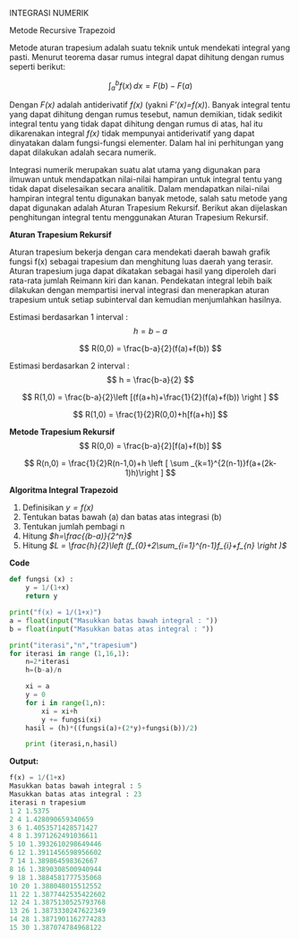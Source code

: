 INTEGRASI NUMERIK

Metode Recursive Trapezoid

Metode aturan trapesium adalah suatu teknik untuk mendekati integral yang pasti. Menurut teorema dasar rumus integral dapat dihitung dengan rumus seperti berikut:


$$
{\displaystyle \int _{a}^{b}f(x)\,dx=F(b)-F(a)}
$$


Dengan *F(x)* adalah antiderivatif *f(x)* (yakni *F’(x)=f(x)*).  Banyak integral tentu yang dapat dihitung dengan rumus tesebut, namun  demikian, tidak sedikit integral tentu yang tidak dapat dihitung dengan  rumus di atas, hal itu dikarenakan integral *f(x)* tidak mempunyai  antiderivatif yang dapat dinyatakan dalam fungsi-fungsi elementer. Dalam  hal ini perhitungan yang dapat dilakukan adalah secara numerik. 

Integrasi numerik merupakan suatu alat utama yang digunakan para ilmuwan untuk mendapatkan nilai-nilai hampiran untuk integral tentu yang tidak  dapat diselesaikan secara analitik. Dalam mendapatkan nilai-nilai  hampiran integral tentu digunakan banyak metode, salah satu metode yang  dapat digunakan adalah Aturan Trapesium Rekursif. Berikut akan  dijelaskan penghitungan integral tentu menggunakan Aturan Trapesium  Rekursif. 

**Aturan Trapesium Rekursif**

Aturan trapesium bekerja dengan cara mendekati daerah bawah grafik fungsi f(x) sebagai trapesium dan menghitung luas daerah yang terasir. Aturan trapesium juga dapat dikatakan sebagai hasil yang diperoleh dari rata-rata jumlah Reimann kiri dan kanan. Pendekatan integral lebih baik dilakukan dengan mempartisi inerval integrasi dan menerapkan aturan trapesium untuk setiap subinterval dan kemudian menjumlahkan hasilnya.

Estimasi berdasarkan 1 interval :
$$
h=b-a
$$

$$
R(0,0) = \frac{b-a}{2}(f(a)+f(b))
$$

Estimasi berdasarkan 2 interval :
$$
h = \frac{b-a}{2}
$$

$$
R(1,0) = \frac{b-a}{2}\left [(f(a+h)+\frac{1}{2}(f(a)+f(b)) \right ]
$$

$$
R(1,0) = \frac{1}{2}R(0,0)+h[f(a+h)]
$$



**Metode Trapesium Rekursif**
$$
R(0,0) = \frac{b-a}{2}[f(a)+f(b)]
$$

$$
R(n,0) = \frac{1}{2}R(n-1,0)+h \left [ \sum _{k=1}^{2(n-1)}f(a+(2k-1)h)\right ]
$$



**Algoritma Integral Trapezoid**

1. Definisikan *$y=f(x)$*
2. Tentukan batas bawah (a) dan batas atas integrasi (b)
3. Tentukan jumlah pembagi n
4. Hitung *$h=\frac{(b-a)}{2^n}$*
5. Hitung *$L = \frac{h}{2}\left (f_{0}+2\sum_{i=1}^{n-1}f_{i}+f_{n} \right )$*



**Code**

```python
def fungsi (x) :
    y = 1/(1+x)
    return y

print("f(x) = 1/(1+x)")
a = float(input("Masukkan batas bawah integral : "))
b = float(input("Masukkan batas atas integral : "))

print("iterasi","n","trapesium")
for iterasi in range (1,16,1):
    n=2*iterasi
    h=(b-a)/n

    xi = a
    y = 0
    for i in range(1,n):
        xi = xi+h
        y += fungsi(xi)
    hasil = (h)*((fungsi(a)+(2*y)+fungsi(b))/2)

    print (iterasi,n,hasil)

```



**Output:**

```python
f(x) = 1/(1+x)
Masukkan batas bawah integral : 5
Masukkan batas atas integral : 23
iterasi n trapesium
1 2 1.5375
2 4 1.428090659340659
3 6 1.4053571428571427
4 8 1.3971262491036611
5 10 1.3932610298649446
6 12 1.3911456598956602
7 14 1.389864598362667
8 16 1.3890308500940944
9 18 1.3884581777535068
10 20 1.388048015512552
11 22 1.3877442535422602
12 24 1.3875130525793768
13 26 1.3873330247622349
14 28 1.3871901162774283
15 30 1.387074784968122
```

